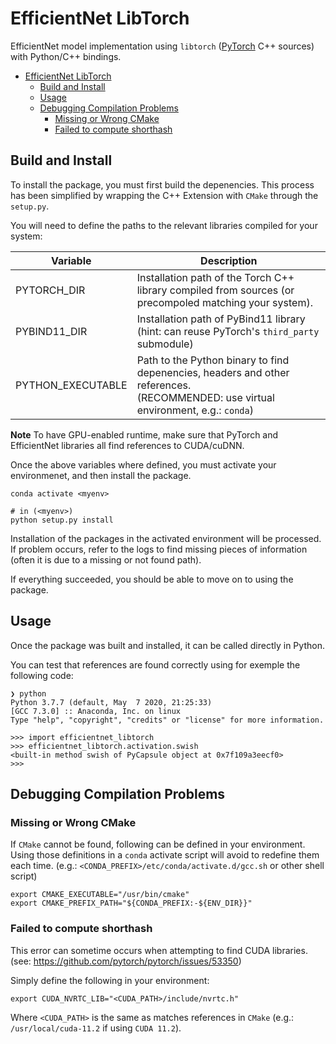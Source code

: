 # EfficientNet LibTorch

EfficientNet model implementation using `libtorch` ([PyTorch][pytorch] C++ sources) with Python/C++ bindings.

[pytorch]: https://github.com/pytorch/pytorch

- [EfficientNet LibTorch](#efficientnet-libtorch)
  - [Build and Install](#build-and-install)
  - [Usage](#usage)
  - [Debugging Compilation Problems](#debugging-compilation-problems)
    - [Missing or Wrong CMake](#missing-or-wrong-cmake)
    - [Failed to compute shorthash](#failed-to-compute-shorthash)


## Build and Install

To install the package, you must first build the depenencies.
This process has been simplified by wrapping the C++ Extension with `CMake` through the `setup.py`.

You will need to define the paths to the relevant libraries compiled for your system:

| Variable           | Description                                               |
| ------------------ | --------------------------------------------------------- |
| PYTORCH_DIR        | Installation path of the Torch C++ library compiled from sources (or precompoled matching your system).  |
| PYBIND11_DIR       | Installation path of PyBind11 library <br> (hint: can reuse PyTorch's `third_party` submodule)           |
| PYTHON_EXECUTABLE  | Path to the Python binary to find depenencies, headers and other references. <br> (RECOMMENDED: use virtual environment, e.g.: `conda`)   |

**Note**
To have GPU-enabled runtime, make sure that PyTorch and EfficientNet libraries all find references to CUDA/cuDNN.

Once the above variables where defined, you must activate your environmenet, and then install the package.

``` shell
conda activate <myenv>

# in (<myenv>)
python setup.py install
```

Installation of the packages in the activated environment will be processed. If problem occurs, refer
to the logs to find missing pieces of information (often it is due to a missing or not found path).

If everything succeeded, you should be able to move on to using the package.


## Usage

Once the package was built and installed, it can be called directly in Python.

You can test that references are found correctly using for exemple the following code:

``` shell
❯ python
Python 3.7.7 (default, May  7 2020, 21:25:33)
[GCC 7.3.0] :: Anaconda, Inc. on linux
Type "help", "copyright", "credits" or "license" for more information.

>>> import efficientnet_libtorch
>>> efficientnet_libtorch.activation.swish
<built-in method swish of PyCapsule object at 0x7f109a3eecf0>
>>>
```

## Debugging Compilation Problems

### Missing or Wrong CMake

If `CMake` cannot be found, following can be defined in your environment.
Using those definitions in a `conda` activate script will avoid to redefine them each time.
(e.g.: `<CONDA_PREFIX>/etc/conda/activate.d/gcc.sh` or other shell script)

``` shell
export CMAKE_EXECUTABLE="/usr/bin/cmake"
export CMAKE_PREFIX_PATH="${CONDA_PREFIX:-${ENV_DIR}}"
```

### Failed to compute shorthash

This error can sometime occurs when attempting to find CUDA libraries.
(see: https://github.com/pytorch/pytorch/issues/53350)

Simply define the following in your environment:

``` shell
export CUDA_NVRTC_LIB="<CUDA_PATH>/include/nvrtc.h"
```

Where `<CUDA_PATH>` is the same as matches references in `CMake` (e.g.: `/usr/local/cuda-11.2` if using `CUDA 11.2`).
